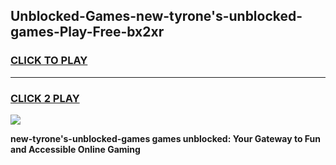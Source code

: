 
## Unblocked-Games-new-tyrone's-unblocked-games-Play-Free-bx2xr
<h3>
<a href="https://premium76.site?title=new-tyrone's-unblocked-games&ref=12A">CLICK TO PLAY</a></h3>
<hr>

<h3>
<a href="https://premium76.site?title=new-tyrone's-unblocked-games&ref=12A">CLICK 2 PLAY</a>
  
</h3>

<a href="https://premium76.site?title=new-tyrone's-unblocked-games&ref=12A"><img src="https://clearcache.store/games.png"></a>


**new-tyrone's-unblocked-games games unblocked: Your Gateway to Fun and Accessible Online Gaming**

